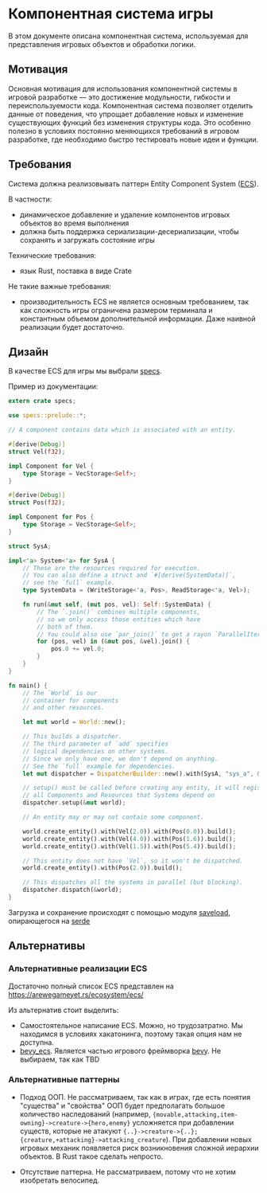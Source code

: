 # Компонентная система игры

В этом документе описана компонентная система, используемая для
представления игровых объектов и обработки логики.

## Мотивация

Основная мотивация для использования компонентной системы в игровой разработке — это достижение модульности, гибкости и переиспользуемости кода. Компонентная система позволяет отделить данные от поведения, что упрощает добавление новых и изменение существующих функций без изменения структуры кода. Это особенно полезно в условиях постоянно меняющихся требований в игровом разработке, где необходимо быстро тестировать новые идеи и функции.

## Требования

Система должна реализовывать паттерн Entity Component System ([ECS](https://en.wikipedia.org/wiki/Entity_component_system)).

В частности:

- динамическое добавление и удаление компонентов игровых объектов во время выполнения
- должна быть поддержка сериализации-десериализации, чтобы сохранять и загружать состояние игры

Технические требования:

- язык Rust, поставка в виде Crate

Не такие важные требования:

- производительность ECS не является основным требованием, так как сложность игры ограничена размером терминала
и константным объемом дополнительной информации. Даже наивной реализации будет достаточно.

## Дизайн

В качестве ECS для игры мы выбрали [specs](https://crates.io/crates/specs).

Пример из документации:

```rust
extern crate specs;

use specs::prelude::*;

// A component contains data which is associated with an entity.

#[derive(Debug)]
struct Vel(f32);

impl Component for Vel {
    type Storage = VecStorage<Self>;
}

#[derive(Debug)]
struct Pos(f32);

impl Component for Pos {
    type Storage = VecStorage<Self>;
}

struct SysA;

impl<'a> System<'a> for SysA {
    // These are the resources required for execution.
    // You can also define a struct and `#[derive(SystemData)]`,
    // see the `full` example.
    type SystemData = (WriteStorage<'a, Pos>, ReadStorage<'a, Vel>);

    fn run(&mut self, (mut pos, vel): Self::SystemData) {
        // The `.join()` combines multiple components,
        // so we only access those entities which have
        // both of them.
        // You could also use `par_join()` to get a rayon `ParallelIterator`.
        for (pos, vel) in (&mut pos, &vel).join() {
            pos.0 += vel.0;
        }
    }
}

fn main() {
    // The `World` is our
    // container for components
    // and other resources.

    let mut world = World::new();

    // This builds a dispatcher.
    // The third parameter of `add` specifies
    // logical dependencies on other systems.
    // Since we only have one, we don't depend on anything.
    // See the `full` example for dependencies.
    let mut dispatcher = DispatcherBuilder::new().with(SysA, "sys_a", &[]).build();

    // setup() must be called before creating any entity, it will register
    // all Components and Resources that Systems depend on
    dispatcher.setup(&mut world);

    // An entity may or may not contain some component.

    world.create_entity().with(Vel(2.0)).with(Pos(0.0)).build();
    world.create_entity().with(Vel(4.0)).with(Pos(1.6)).build();
    world.create_entity().with(Vel(1.5)).with(Pos(5.4)).build();

    // This entity does not have `Vel`, so it won't be dispatched.
    world.create_entity().with(Pos(2.0)).build();

    // This dispatches all the systems in parallel (but blocking).
    dispatcher.dispatch(&world);
}
```

Загрузка и сохранение происходят с помощью модуля [saveload](https://docs.rs/specs/0.20.0/specs/saveload/index.html),
опирающегося на [serde](https://serde.rs/)

## Альтернативы

### Альтернативные реализации ECS

Достаточно полный список ECS представлен на https://arewegameyet.rs/ecosystem/ecs/

Из альтернатив стоит выделить:

- Самостоятельное написание ECS. Можно, но трудозатратно. Мы находимся в условиях хакатонинга,
  поэтому такая опция нам не доступна.
- [bevy_ecs](https://docs.rs/bevy_ecs/latest/bevy_ecs/). Является частью игрового фреймворка [bevy](https://bevyengine.org/).
  Не выбираем, так как TBD

### Альтернативные паттерны

- Подход ООП. Не рассматриваем, так как в играх, где есть понятия "существа" и "свойства"
  ООП будет предполагать большое количество наследований (например, `{movable,attacking,item-owning}->creature->{hero,enemy}`
  усложняется при добавлении существ, которые не атакуют `{..}->creature->{..}; {creature,+attacking}->attacking_creature`).
  При добавлении новых игровых механик появляется риск возникновения сложной иерархии объектов. В Rust такое сделать непросто.

- Отсутствие паттерна. Не рассматриваем, потому что не хотим изобретать велосипед.

